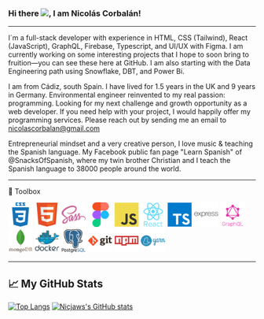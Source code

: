 ### Hi there <img src="https://raw.githubusercontent.com/MartinHeinz/MartinHeinz/master/wave.gif" width="30px">, I am Nicolás Corbalán!

***

I´m a full-stack developer with experience in HTML, CSS (Tailwind), React (JavaScript), GraphQL, Firebase, Typescript, and UI/UX with Figma. I am currently working on some interesting projects that I hope to soon bring to fruition—you can see these here at GitHub. I am also starting with the Data Engineering path using Snowflake, DBT, and Power Bi. 

I am from Cádiz, south Spain. I have lived for 1.5 years in the UK and 9 years in Germany. Environmental engineer reinvented to my real passion: programming. Looking for my next challenge and growth opportunity as a web developer. If you need help with your project, I would happily offer my programming services. Please reach out by sending me an email to nicolascorbalan@gmail.com

Entrepreneurial mindset and a very creative person, I love music & teaching the Spanish language. My Facebook public fan page "Learn Spanish" of @SnacksOfSpanish, where my twin brother Christian and I teach the Spanish language to 38000 people around the world. 


***

🧰 Toolbox

<img src="https://github.com/devicons/devicon/blob/master/icons/css3/css3-plain-wordmark.svg" alt="CSS" width="50" height="50"/> <img src="https://github.com/devicons/devicon/blob/master/icons/html5/html5-original.svg" alt="HTML" width="50" height="50"/> <img src="https://github.com/devicons/devicon/blob/master/icons/sass/sass-original.svg" alt="Sass" width="50" height="50"/> <img src="https://github.com/devicons/devicon/blob/master/icons/figma/figma-original.svg" alt="Figma" width="50" height="50"/>
<img src="https://github.com/devicons/devicon/blob/master/icons/javascript/javascript-original.svg" alt="JavaScript" width="50" height="50"/> 
<img src="https://github.com/devicons/devicon/blob/master/icons/react/react-original-wordmark.svg" alt="ReactJS" width="50" height="50"/>
<img src="https://github.com/devicons/devicon/blob/master/icons/typescript/typescript-original.svg" alt="Typescript" width="50" height="50"/> 
<img src="https://github.com/devicons/devicon/blob/master/icons/express/express-original-wordmark.svg" alt="ExpressJS" width="50" height="50"/> 
<img src="https://github.com/devicons/devicon/blob/master/icons/graphql/graphql-plain-wordmark.svg" alt="GraphQL" width="50" height="50"/>
<img src="https://github.com/devicons/devicon/blob/master/icons/mongodb/mongodb-original-wordmark.svg" alt="MongoDB" width="50" height="50"/>
<img src="https://github.com/devicons/devicon/blob/master/icons/docker/docker-original-wordmark.svg" alt="Docker" width="50" height="50"/>
<img src="https://github.com/devicons/devicon/blob/master/icons/postgresql/postgresql-original-wordmark.svg" alt="PostgreSQL" width="50" height="50"/>
<img src="https://github.com/devicons/devicon/blob/master/icons/git/git-original-wordmark.svg" alt="Git" width="50" height="50"/>
<img src="https://github.com/devicons/devicon/blob/master/icons/npm/npm-original-wordmark.svg" alt="npm" width="50" height="50"/> <img src="https://github.com/devicons/devicon/blob/master/icons/yarn/yarn-original-wordmark.svg" alt="yarn" width="50" height="50"/> 

***
## &#x1f4c8; My GitHub Stats

[![Top Langs](https://github-readme-stats.vercel.app/api/top-langs/?username=nicjaws&hide=java,html,css&theme=radical)](https://github.com/anuraghazra/github-readme-stats) [![Nicjaws's GitHub stats](https://github-readme-stats.vercel.app/api?username=nicjaws&theme=radical)](https://github.com/anuraghazra/github-readme-stats)

